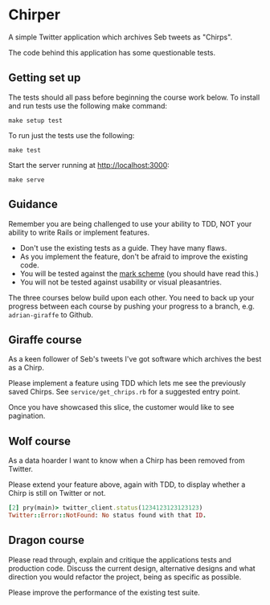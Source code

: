 # Chirper

A simple Twitter application which archives Seb tweets as "Chirps".

The code behind this application has some questionable tests.

## Getting set up

The tests should all pass before beginning the course work below.  To install
and run tests use the following make command:

```shell
make setup test
```

To run just the tests use the following:

```shell
make test
```

Start the server running at [http://localhost:3000](http://localhost:3000):

```shell
make serve
```

## Guidance

Remember you are being challenged to use your ability to TDD,
NOT your ability to write Rails or implement features.

* Don't use the existing tests as a guide. They have many flaws.
* As you implement the feature, don't be afraid to improve the existing code.
* You will be tested against the [mark scheme][mark-scheme] (you should have read this.)
* You will not be tested against usability or visual pleasantries.

The three courses below build upon each other.  You need to back up your
progress between each course by pushing your progress to a branch, e.g.
`adrian-giraffe` to Github.

[mark-scheme]: https://docs.google.com/document/d/13AuqWeEx5FRWAFOpZrRFLL3OanDXLwjTW8yKZ9fXVN4/edit#

## Giraffe course

As a keen follower of Seb's tweets I've got software which archives the best as a Chirp.

Please implement a feature using TDD which lets me see the previously saved
Chirps.  See `service/get_chrips.rb` for a suggested entry point.

Once you have showcased this slice, the customer would like to see pagination.

## Wolf course

As a data hoarder I want to know when a Chirp has been removed from Twitter.

Please extend your feature above, again with TDD, to display whether a Chirp is
still on Twitter or not.

```ruby
[2] pry(main)> twitter_client.status(1234123123123123)
Twitter::Error::NotFound: No status found with that ID.
```

## Dragon course

Please read through, explain and critique the applications tests and production
code.  Discuss the current design, alternative designs and what direction you
would refactor the project, being as specific as possible.

Please improve the performance of the existing test suite.
